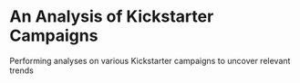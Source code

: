 # An Analysis of Kickstarter Campaigns
Performing analyses on various Kickstarter campaigns to uncover relevant trends
